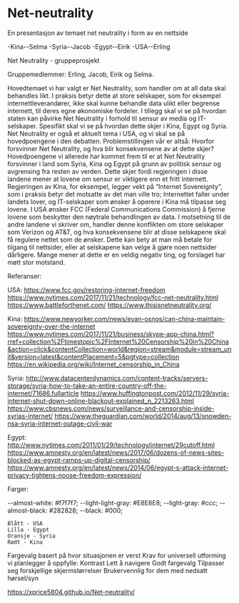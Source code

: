 # Net-neutrality
En presentasjon av temaet net neutrality i form av en nettside


-Kina--Selma
-Syria--Jacob
-Egypt--Eirik
-USA--Erling

Net Neutrality - gruppeprosjekt

Gruppemedlemmer: Erling, Jacob, Eirik og Selma.

Hovedtemaet vi har valgt er Net Neutrality, som handler om at all data skal behandles likt. I praksis betyr dette at store selskaper, som for eksempel internettleverandører, ikke skal kunne behandle data ulikt eller begrense internett, til deres egne økonomiske fordeler. I tillegg skal vi se på hvordan staten kan påvirke Net Neutrality i forhold til sensur av media og IT-selskaper. Spesifikt skal vi se på hvordan dette skjer i Kina, Egypt og Syria.
Net Neutrality er også et aktuelt tema i USA, og vi skal se på hovedpoengene i den debatten.
Problemstillingen vår er altså:
Hvorfor forsvinner Net Neutrality, og hva blir konsekvensene av at dette skjer?
Hovedpoengene vi allerede har kommet frem til er at Net Neutrality forsvinner i land som Syria, Kina og Egypt på grunn av politisk sensur og avgrensing fra resten av verden. Dette skjer fordi regjeringen i disse landene mener at lovene om sensur er viktigere enn et fritt internett. Regjeringen av Kina, for eksempel, legger vekt på “Internet Sovereignty”, som i praksis betyr det motsatte av det man ville tro; Internettet faller under landets lover, og IT-selskaper som ønsker å operere i Kina må tilpasse seg lovene.
I USA ønsker FCC (Federal Communications Commission) å fjerne lovene som beskytter den nøytrale behandlingen av data. I motsetning til de andre landene vi skriver om, handler denne konflikten om store selskaper som Verizon og AT&T, og hva konsekvensene blir at disse selskapene skal få regulere nettet som de ønsker. Dette kan bety at man må betale for tilgang til nettsider, eller at selskapene kan velge å gjøre noen nettsider dårligere. Mange mener at dette er en veldig negativ ting, og forslaget har møtt stor motstand.


Referanser:

USA:
https://www.fcc.gov/restoring-internet-freedom
https://www.nytimes.com/2017/11/21/technology/fcc-net-neutrality.html
https://www.battleforthenet.com/
https://www.thisisnetneutrality.org/

Kina:
https://www.newyorker.com/news/evan-osnos/can-china-maintain-sovereignty-over-the-internet
https://www.nytimes.com/2017/11/21/business/skype-app-china.html?rref=collection%2Ftimestopic%2FInternet%20Censorship%20in%20China&action=click&contentCollection=world&region=stream&module=stream_unit&version=latest&contentPlacement=5&pgtype=collection
https://en.wikipedia.org/wiki/Internet_censorship_in_China

Syria:
http://www.datacenterdynamics.com/content-tracks/servers-storage/syria-how-to-take-an-entire-country-off-the-internet/71686.fullarticle
https://www.huffingtonpost.com/2012/11/29/syria-internet-shut-down-online-blackout-explained_n_2213263.html
https://www.cbsnews.com/news/surveillance-and-censorship-inside-syrias-internet/
https://www.theguardian.com/world/2014/aug/13/snowden-nsa-syria-internet-outage-civil-war

Egypt:
http://www.nytimes.com/2011/01/29/technology/internet/29cutoff.html
https://www.amnesty.org/en/latest/news/2017/06/dozens-of-news-sites-blocked-as-egypt-ramps-up-digital-censorship/
https://www.amnesty.org/en/latest/news/2014/06/egypt-s-attack-internet-privacy-tightens-noose-freedom-expression/


Farger:

--almost-white: #f7f7f7;
  --light-light-gray: #E8E8E8;
  --light-gray: #ccc;
  --almost-black: #282828;
  --black: #000;

    Blått - USA
    Lilla - Egypt
    Oransje - Syria
    Rødt - Kina

Fargevalg basert på hvor situasjonen er verst
Krav for universell utforming vi planlegger å oppfylle:
Kontrast
Lett å navigere
Godt fargevalg
Tilpasser seg forskjellige skjermstørrelser
Brukervennlig for dem med nedsatt hørsel/syn

https://xprice5804.github.io/Net-neutrality/
